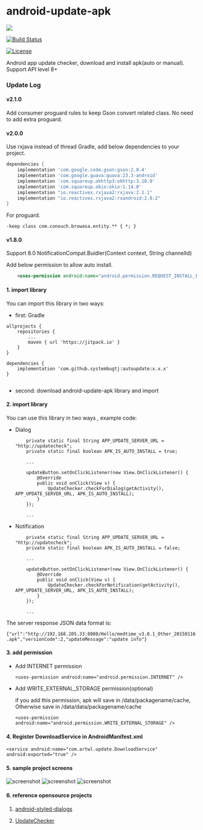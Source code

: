 android-update-apk
===================
[![](https://jitpack.io/v/systembugtj/autoupdate.svg)](https://jitpack.io/#systembugtj/autoupdate)

[![Build Status](https://travis-ci.org/systembugtj/AutoUpdate.svg?branch=master)](https://travis-ci.org/systembugtj/AutoUpdate)

[![License](https://img.shields.io/badge/license-Apache%202-blue.svg)](https://www.apache.org/licenses/LICENSE-2.0)

Android app update checker, download and install apk(auto or manual). Support API level 8+
### Update Log
#### v2.1.0
Add consumer proguard rules to keep Gson convert related class. No need to add extra proguard.
#### v2.0.0
Use rxjava instead of thread
Gradle, add below dependencies to your project.
```groovy
dependencies {
    implementation 'com.google.code.gson:gson:2.8.4'
    implementation 'com.google.guava:guava:23.3-android'
    implementation 'com.squareup.okhttp3:okhttp:3.10.0'
    implementation 'com.squareup.okio:okio:1.14.0'
    implementation "io.reactivex.rxjava2:rxjava:2.1.1"
    implementation "io.reactivex.rxjava2:rxandroid:2.0.2"
}
```


For proguard.
```proguard
-keep class com.conouch.browasa.entity.** { *; }
```
#### v1.8.0
Support 8.0 NotificationCompat.Buidler(Context context, String channelId)

Add below permission to allow auto install.
```xml
    <uses-permission android:name="android.permission.REQUEST_INSTALL_PACKAGES"/>
```

#### 1. import library ####

You can import this library in two ways:

- first: Gradle
```
allprojects {
    repositories {
        ...
        maven { url 'https://jitpack.io' }
    }
}

dependencies {
    implementation 'com.github.systembugtj:autoupdate:x.x.x'
}


```
- second: download android-update-apk library and import

#### 2. import library ####

You can use this library in two ways , example code:

- Dialog


    ```
        private static final String APP_UPDATE_SERVER_URL = "http://updatecheck";
        private static final boolean APK_IS_AUTO_INSTALL = true;

        ...

        updateButton.setOnClickListener(new View.OnClickListener() {
            @Override
            public void onClick(View v) {
                UpdateChecker.checkForDialog(getActivity(), APP_UPDATE_SERVER_URL, APK_IS_AUTO_INSTALL);
            }
        });

        ...

    ```

- Notification

    ```
        private static final String APP_UPDATE_SERVER_URL = "http://updatecheck";
        private static final boolean APK_IS_AUTO_INSTALL = false;

        ...

        updateButton.setOnClickListener(new View.OnClickListener() {
            @Override
            public void onClick(View v) {
                UpdateChecker.checkForNotification(getActivity(), APP_UPDATE_SERVER_URL, APK_IS_AUTO_INSTALL);
            }
        });

        ...

    ```

The server response JSON data format is:

`{"url":"http://192.168.205.33:8080/Hello/medtime_v3.0.1_Other_20150116.apk","versionCode":2,"updateMessage":"update info"}`

#### 3. add permission ####

- Add INTERNET permission

    `<uses-permission android:name="android.permission.INTERNET" />`

- Add WRITE_EXTERNAL_STORAGE permission(optional)

    if you add this permission, apk will save in /data/packagename/cache, Otherwise save in /data/data/packagename/cache

    `<uses-permission android:name="android.permission.WRITE_EXTERNAL_STORAGE" />`

#### 4. Register DownloadService in AndroidManifest.xml ####

`<service android:name="com.artwl.update.DownloadService" android:exported="true" />`

#### 5. sample project screens ####
![screenshot](https://raw.github.com/artwl/android-update-apk/master/screenshots/sample.png)
![screenshot](https://raw.github.com/artwl/android-update-apk/master/screenshots/dialog.png)
![screenshot](https://raw.github.com/artwl/android-update-apk/master/screenshots/notification.png)


#### 6. reference opensource projects ####

1. [android-styled-dialogs](https://github.com/inmite/android-styled-dialogs "https://github.com/inmite/android-styled-dialogs")

2. [UpdateChecker](https://github.com/rampo/UpdateChecker "https://github.com/rampo/UpdateChecker")
